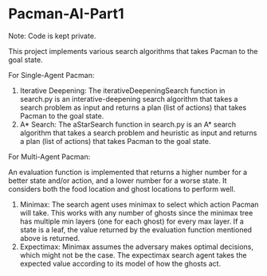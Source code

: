 # Pacman-AI-Part1
Note: Code is kept private.

This project implements various search algorithms that takes Pacman to the goal state. 

For Single-Agent Pacman:
1. Iterative Deepening: The iterativeDeepeningSearch function in search.py is an interative-deepening search algorithm that takes a search problem as input and  returns a plan (list of actions) that takes Pacman to the goal state.
2. A* Search: The aStarSearch function in search.py is an A* search algorithm that takes a search problem and heuristic as input and returns a plan (list of actions) that takes Pacman to the goal state.


For Multi-Agent Pacman:

An evaluation function is implemented that returns a higher number for a better state and/or action, and a lower number for a worse state. It considers both the food location and ghost locations to perform well.
1. Minimax: The search agent uses minimax to select which action Pacman will take. This works with any number of ghosts since the minimax tree has multiple min layers (one for each ghost) for every max layer. If a state is a leaf, the value returned by the evaluation function mentioned above is returned.
2. Expectimax: Minimax assumes the adversary makes optimal decisions, which might not be the case. The expectimax search agent takes the expected value according to its model of how the ghosts act.
